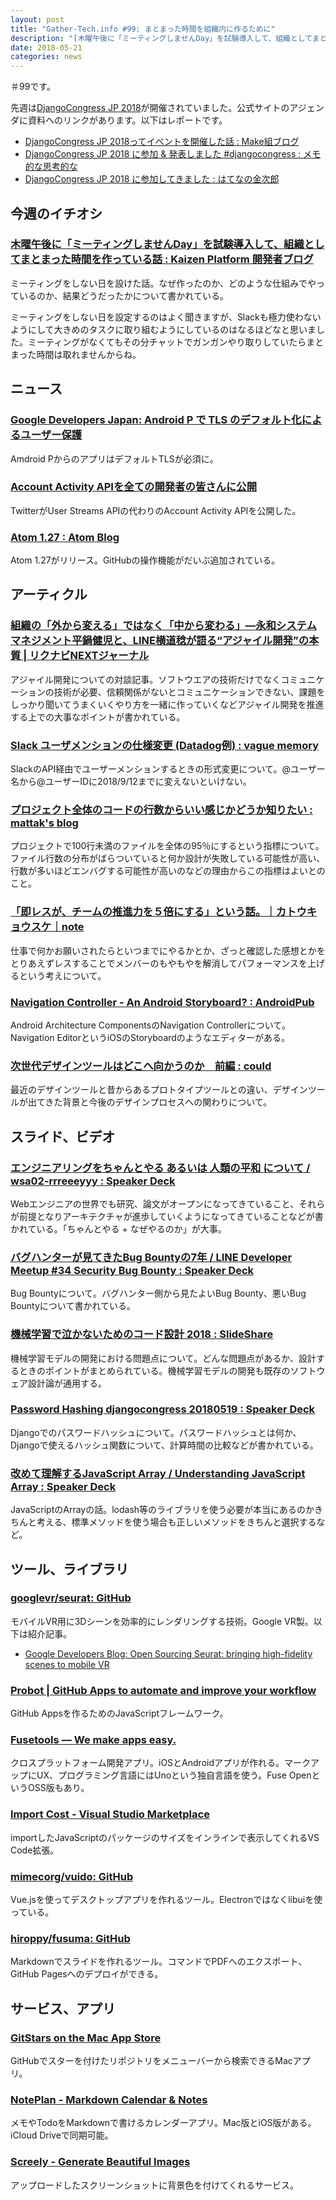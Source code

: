 ```yaml
---
layout: post
title: "Gather-Tech.info #99: まとまった時間を組織内に作るために"
description: "[木曜午後に「ミーティングしませんDay」を試験導入して、組織としてまとまった時間を作っている話、組織の「外から変える」ではなく「中から変わる」 など"
date: 2018-05-21
categories: news
---
```


＃99です。

先週は[DjangoCongress JP 2018](https://djangocongress.jp/)が開催されていました。公式サイトのアジェンダに資料へのリンクがあります。以下はレポートです。

- [DjangoCongress JP 2018ってイベントを開催した話 : Make組ブログ](http://blog.hirokiky.org/entry/2018/05/20/175020)
- [DjangoCongress JP 2018 に参加 & 発表しました #djangocongress : メモ的な思考的な](http://thinkami.hatenablog.com/entry/2018/05/20/131518)
- [DjangoCongress JP 2018 に参加してきました : はてなの金次郎](https://jumpyoshim.hatenablog.com/entry/report-of-django-congress-jp-2018)

## 今週のイチオシ

### [木曜午後に「ミーティングしませんDay」を試験導入して、組織としてまとまった時間を作っている話 : Kaizen Platform 開発者ブログ](http://developer.kaizenplatform.com/entry/kawabe/2018-05-18/)

ミーティングをしない日を設けた話。なぜ作ったのか、どのような仕組みでやっているのか、結果どうだったかについて書かれている。

ミーティングをしない日を設定するのはよく聞きますが、Slackも極力使わないようにして大きめのタスクに取り組むようにしているのはなるほどなと思いました。ミーティングがなくてもその分チャットでガンガンやり取りしていたらまとまった時間は取れませんからね。

## ニュース

### [Google Developers Japan: Android P で TLS のデフォルト化によるユーザー保護](https://developers-jp.googleblog.com/2018/05/protecting-users-with-tls-by-default-in.html)

Amdroid PからのアプリはデフォルトTLSが必須に。

### [Account Activity APIを全ての開発者の皆さんに公開](https://blog.twitter.com/developer/ja_jp/topics/tools/2018/AAA_e.html)

TwitterがUser Streams APIの代わりのAccount Activity APIを公開した。

### [Atom 1.27 : Atom Blog](http://blog.atom.io/2018/05/15/atom-1-27.html)

Atom 1.27がリリース。GitHubの操作機能がだいぶ追加されている。

## アーティクル

### [組織の「外から変える」ではなく「中から変わる」―永和システムマネジメント平鍋健児と、LINE横道稔が語る“アジャイル開発”の本質 | リクナビNEXTジャーナル](https://next.rikunabi.com/journal/20180518_p02_iq/)

アジャイル開発についての対談記事。ソフトウエアの技術だけでなくコミュニケーションの技術が必要、信頼関係がないとコミュニケーションできない、課題をしっかり聞いてうまくいくやり方を一緒に作っていくなどアジャイル開発を推進する上での大事なポイントが書かれている。

### [Slack ユーザメンションの仕様変更 (Datadog例) : vague memory](http://htnosm.hatenablog.com/entry/2018/05/14/090000)

SlackのAPI経由でユーザーメンションするときの形式変更について。@ユーザー名から@ユーザーIDに2018/9/12までに変えないといけない。

### [プロジェクト全体のコードの行数からいい感じかどうか知りたい : mattak's blog](http://mattak.hatenablog.com/entry/2018/05/13/001822)

プロジェクトで100行未満のファイルを全体の95％にするという指標について。ファイル行数の分布がばらついていると何か設計が失敗している可能性が高い、行数が多いほどエンバグする可能性が高いのなどの理由からこの指標はよいとのこと。

### [「即レスが、チームの推進力を５倍にする」という話。｜カトウキョウスケ｜note](https://note.mu/kyo/n/ne317af47bcd1)

仕事で何かお願いされたらといつまでにやるかとか、ざっと確認した感想とかをとりあえずレスすることでメンバーのもやもやを解消してパフォーマンスを上げるという考えについて。

### [Navigation Controller - An Android Storyboard? : AndroidPub](https://android.jlelse.eu/navigation-controller-an-android-storyboard-4dd7229ca821)

Android Architecture ComponentsのNavigation Controllerについて。Navigation EditorというiOSのStoryboardのようなエディターがある。

### [次世代デザインツールはどこへ向かうのか　前編 : could](http://www.yasuhisa.com/could/article/nextgen-design-tools/)

最近のデザインツールと昔からあるプロトタイプツールとの違い、デザインツールが出てきた背景と今後のデザインプロセスへの関わりについて。

## スライド、ビデオ

### [エンジニアリングをちゃんとやる あるいは 人類の平和 について / wsa02-rrreeeyyy : Speaker Deck](https://speakerdeck.com/rrreeeyyy/wsa02-rrreeeyyy)

Webエンジニアの世界でも研究、論文がオープンになってきていること、それらが前提となりアーキテクチャが進歩していくようになってきていることなどが書かれている。「ちゃんとやる + なぜやるのか」が大事。

### [バグハンターが見てきたBug Bountyの7年 / LINE Developer Meetup #34 Security Bug Bounty : Speaker Deck](https://speakerdeck.com/masatokinugawa/line-developer-meetup-number-34-security-bug-bounty)

Bug Bountyについて。バグハンター側から見たよいBug Bounty、悪いBug Bountyについて書かれている。

### [機械学習で泣かないためのコード設計 2018 : SlideShare](https://www.slideshare.net/takahirokubo7792/2018-97367311)

機械学習モデルの開発における問題点について。どんな問題点があるか、設計するときのポイントがまとめられている。機械学習モデルの開発も既存のソフトウェア設計論が通用する。

### [Password Hashing djangocongress 20180519 : Speaker Deck](https://speakerdeck.com/bungoume/password-hashing-djangocongress-20180519)

Djangoでのパスワードハッシュについて。パスワードハッシュとは何か、Djangoで使えるハッシュ関数について、計算時間の比較などが書かれている。

### [改めて理解するJavaScript Array / Understanding JavaScript Array : Speaker Deck](https://speakerdeck.com/armorik83/understanding-javascript-array)

JavaScriptのArrayの話。lodash等のライブラリを使う必要が本当にあるのかきちんと考える、標準メソッドを使う場合も正しいメソッドをきちんと選択するなど。

## ツール、ライブラリ

### [googlevr/seurat: GitHub](https://github.com/googlevr/seurat)

モバイルVR用に3Dシーンを効率的にレンダリングする技術。Google VR製。以下は紹介記事。

- [Google Developers Blog: Open Sourcing Seurat: bringing high-fidelity scenes to mobile VR](https://developers.googleblog.com/2018/05/open-sourcing-seurat.html)

### [Probot | GitHub Apps to automate and improve your workflow](https://probot.github.io/)

GitHub Appsを作るためのJavaScriptフレームワーク。

### [Fusetools — We make apps easy.](https://www.fusetools.com/)

クロスプラットフォーム開発アプリ。iOSとAndroidアプリが作れる。マークアップにUX、プログラミング言語にはUnoという独自言語を使う。Fuse OpenというOSS版もあり。

### [Import Cost - Visual Studio Marketplace](https://marketplace.visualstudio.com/items?itemName=wix.vscode-import-cost)

importしたJavaScriptのパッケージのサイズをインラインで表示してくれるVS Code拡張。

### [mimecorg/vuido: GitHub](https://github.com/mimecorg/vuido)

Vue.jsを使ってデスクトップアプリを作れるツール。Electronではなくlibuiを使っている。

### [hiroppy/fusuma: GitHub](https://github.com/hiroppy/fusuma)

Markdownでスライドを作れるツール。コマンドでPDFへのエクスポート、GitHub Pagesへのデプロイができる。

## サービス、アプリ

### [GitStars on the Mac App Store](https://itunes.apple.com/us/app/gitstars/id1112091009)

GitHubでスターを付けたリポジトリをメニューバーから検索できるMacアプリ。

### [NotePlan - Markdown Calendar & Notes](https://noteplan.co/)

メモやTodoをMarkdownで書けるカレンダーアプリ。Mac版とiOS版がある。iCloud Driveで同期可能。

### [Screely - Generate Beautiful Images](https://www.screely.com/)

アップロードしたスクリーンショットに背景色を付けてくれるサービス。